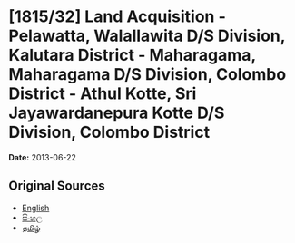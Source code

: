 # [1815/32] Land Acquisition - Pelawatta, Walallawita D/S Division, Kalutara District - Maharagama, Maharagama D/S Division, Colombo District - Athul Kotte, Sri Jayawardanepura Kotte D/S Division, Colombo District

**Date:** 2013-06-22

## Original Sources

- [English](https://documents.gov.lk/view/extra-gazettes/2013/6/1815-32_E.pdf)
- [සිංහල](https://documents.gov.lk/view/extra-gazettes/2013/6/1815-32_S.pdf)
- [தமிழ்](https://documents.gov.lk/view/extra-gazettes/2013/6/1815-32_T.pdf)
